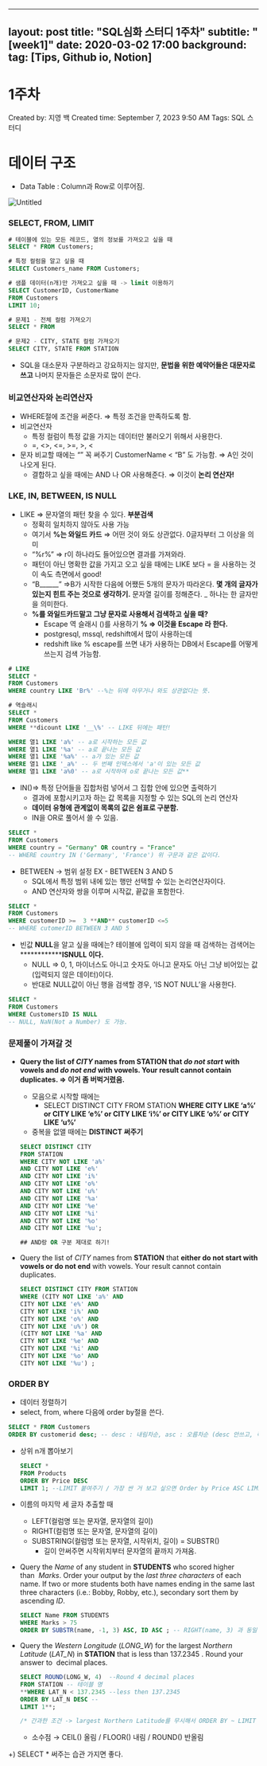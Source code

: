 
---
layout: post
title: "SQL심화 스터디 1주차"
subtitle: "[week1]"
date: 2020-03-02 17:00
background: 
tag: [Tips, Github io, Notion]
---

# 1주차

Created by: 지영 백
Created time: September 7, 2023 9:50 AM
Tags: SQL 스터디

# 데이터 구조

- Data Table : Column과 Row로 이루어짐.

![Untitled](1%E1%84%8C%E1%85%AE%E1%84%8E%E1%85%A1%2001019cc23cd04730bc943d0b1a8e42ff/Untitled.png)

### SELECT, FROM, LIMIT

```sql
# 테이블에 있는 모든 레코드, 열의 정보를 가져오고 싶을 때
SELECT * FROM Customers;

# 특정 컬럼을 알고 싶을 때
SELECT Customers_name FROM Customers;

# 샘플 데이터(n개)만 가져오고 싶을 때 -> limit 이용하기
SELECT CustomerID, CustomerName
FROM Customers
LIMIT 10;
```

```sql
# 문제1 - 전체 컬럼 가져오기
SELECT * FROM 

# 문제2 - CITY, STATE 컬럼 가져오기
SELECT CITY, STATE FROM STATION

```

- SQL을 대소문자 구분하라고 강요하지는 않지만, **문법을 위한 예약어들은 대문자로 쓰고** 나머지 문자들은 소문자로 많이 쓴다.

### 비교연산자와 논리연산자

- WHERE절에 조건을 써준다.  ⇒ 특정 조건을 만족하도록 함.
- 비교연산자
    - 특정 컬럼이 특정 값을 가지는 데이터만 불러오기 위해서 사용한다.
    - =, <>, <=, >=, >, <
- 문자 비교할 때에는 “” 꼭 써주기 CustomerName < “B” 도 가능함. ⇒ A인 것이 나오게 된다.
    - 결합하고 싶을 때에는 AND 나 OR 사용해준다. ⇒ 이것이 **논리 연산자!**

### LKE, IN, BETWEEN, IS NULL

- LIKE ⇒ 문자열의 패턴 찾을 수 있다. **부분검색**
    - 정확히 일치하지 않아도 사용 가능
    - 여기서 **%는 와일드 카드** ⇒ 어떤 것이 와도 상관없다. 0글자부터 그 이상을 의미
    - “%r%” ⇒ r이 하나라도 들어있으면 결과를 가져와라.
    - 패턴이 아닌 명확한 값을 가지고 오고 싶을 때에는 LIKE 보다 = 을 사용하는 것이 속도 측면에서 good!
    - “B______” ⇒B가 시작한 다음에 어쨌든 5개의 문자가 따라온다. **몇 개의 글자가 있는지 힌트 주는 것으로 생각하기.** 문자열 길이를 정해준다. _ 하나는 한 글자만을 의미한다.
    - **%를 와일드카드말고 그냥 문자로 사용해서 검색하고 싶을 때?**
        - Escape 역 슬래시 (\)를 사용하기  **\% ⇒ 이것을 Escape 라 한다.**
        - postgresql, mssql, redshift에서 많이 사용하는데
        - redshift like % escape를 쓰면 내가 사용하는 DB에서 Escape를 어떻게 쓰는지 검색 가능함.

```sql
# LIKE
SELECT * 
FROM Customers
WHERE country LIKE 'Br%' --%는 뒤에 아무거나 와도 상관없다는 뜻.

# 역슬래시
SELECT *
FROM Customers
WHERE **dicount LIKE '__\%' -- LIKE 뒤에는 패턴!

WHERE 열1 LIKE 'a%' -- a로 시작하는 모든 값
WHERE 열1 LIKE '%a' -- a로 끝나는 모든 값
WHERE 열1 LIKE '%a%' -- a가 있는 모든 값
WHERE 열1 LIKE '_a%' -- 두 번째 인덱스에서 'a'이 있는 모든 값
WHERE 열1 LIKE 'a%0' -- a로 시작하여 o로 끝나는 모든 값**
```

- IN()⇒ 특정 단어들을 집합처럼 넣어서 그 집합 안에 있으면 출력하기
    - 결과에 포함시키고자 하는 값 목록을 지정할 수 있는 SQL의 논리 연산자
    - **데이터 유형에 관계없이 목록의 값은 쉼표로 구분함.**
    - IN을 OR로 풀어서 쓸 수 있음.

```sql
SELECT *
FROM Customers
WHERE country = "Germany" OR country = "France"
-- WHERE country IN ('Germany', 'France') 위 구문과 같은 값이다. 
```

- BETWEEN → 범위 설정 EX - BETWEEN 3 AND 5
    - SQL에서 특정 범위 내에 있는 행만 선택할 수 있는 논리연산자이다.
    - AND 연산자와 쌍을 이루며 시작값, 끝값을 포함한다.

```sql
SELECT *
FROM Customers
WHERE customerID >=  3 **AND** customerID <=5
-- WHERE cutomerID BETWEEN 3 AND 5
```

- 빈값 **NULL**을 알고 싶을 때에는? 테이블에 입력이 되지 않을 때 검색하는 검색어는 **************ISNULL  이다.**
    - NULL ⇒ 0, 1, 마이너스도 아니고 숫자도 아니고 문자도 아닌 그냥 비어있는 값(입력되지 않은 데이터)이다.
    - 반대로 NULL값이 아닌 행을 검색할 경우, ‘IS NOT NULL’을 사용한다.

```sql
SELECT *
FROM Customers
WHERE CustomersID IS NULL
-- NULL, NaN(Not a Number) 도 가능. 
```

### 문제풀이 가져갈 것

- **Query the list of *CITY* names from STATION that *do not start* with vowels and *do not end* with vowels. Your result cannot contain duplicates. ⇒ 이거 좀 버벅거렸음.**
    - 모음으로 시작할 때에는
        - SELECT DISTINCT CITY FROM STATION **WHERE CITY LIKE ‘a%’ or CITY LIKE ‘e%’ or CITY LIKE ‘i%’ or CITY LIKE ‘o%’ or CITY LIKE ‘u%’**
    - 중복을 없앨 때에는 **********************************DISTINCT 써주기**********************************
    
    ```sql
    SELECT DISTINCT CITY 
    FROM STATION 
    WHERE CITY NOT LIKE 'a%'
    AND CITY NOT LIKE 'e%'
    AND CITY NOT LIKE 'i%' 
    AND CITY NOT LIKE 'o%'
    AND CITY NOT LIKE 'u%'
    AND CITY NOT LIKE '%a' 
    AND CITY NOT LIKE '%e'
    AND CITY NOT LIKE '%i'
    AND CITY NOT LIKE '%o'
    AND CITY NOT LIKE '%u';
    
    ## AND랑 OR 구분 제대로 하기!
    ```
    
- Query the list of *CITY* names from **STATION** that **either do not start with vowels or do not end** with vowels. Your result cannot contain duplicates.
    
    ```sql
    SELECT DISTINCT CITY FROM STATION
    WHERE (CITY NOT LIKE 'a%' AND
    CITY NOT LIKE 'e%' AND
    CITY NOT LIKE 'i%' AND
    CITY NOT LIKE 'o%' AND
    CITY NOT LIKE 'u%') OR
    (CITY NOT LIKE '%a' AND
    CITY NOT LIKE '%e' AND
    CITY NOT LIKE '%i' AND
    CITY NOT LIKE '%o' AND
    CITY NOT LIKE '%u') ;
    ```
    

### ORDER BY

- 데이터 정렬하기
- select, from, where 다음에 order by절을 쓴다.

```sql
SELECT * FROM Customers
ORDER BY customerid desc; -- desc : 내림차순, asc : 오름차순 (desc 안쓰고, 즉 안쓰면 default값)
```

- 상위 n개 뽑아보기
    
    ```sql
    SELECT *
    FROM Products
    ORDER BY Price DESC
    LIMIT 1; --LIMIT 붙여주기 / 가장 싼 거 보고 싶으면 Order by Price ASC LIMIT 1 해주기
    ```
    
- 이름의 마지막 세 글자 추출할 때
    - LEFT(컬럼명 또는 문자열, 문자열의 길이)
    - RIGHT(컬럼명 또는 문자열, 문자열의 길이)
    - SUBSTRING(컬럼명 또는 문자열, 시작위치, 길이)
    = SUBSTR()
        - 길이 안써주면 시작위치부터 문자열의 끝까지 가져옴.
- Query the *Name* of any student in **STUDENTS** who scored higher than  *Marks*. Order your output by the *last three characters* of each name. If two or more students both have names ending in the same last three characters (i.e.: Bobby, Robby, etc.), secondary sort them by ascending *ID*.
    
    ```sql
    SELECT Name FROM STUDENTS
    WHERE Marks > 75 
    ORDER BY SUBSTR(name, -1, 3) ASC, ID ASC ; -- RIGHT(name, 3) 과 동일
    ```
    
- Query the *Western Longitude* (*LONG_W*) for the largest *Northern Latitude* (*LAT_N*) in **STATION** that is less than 137.2345 . Round your answer to  decimal places.
    
    ```sql
    SELECT ROUND(LONG_W, 4)  --Round 4 decimal places
    FROM STATION -- 테이블 명
    **WHERE LAT_N < 137.2345 --less then 137.2345
    ORDER BY LAT_N DESC -- 
    LIMIT 1**;
    
    /* 간과한 조건 -> largest Northern Latitude를 무시해서 ORDER BY ~ LIMIT 1을 안씀. */
    ```
    
    - 소수점 → CEIL() 올림 / FLOOR() 내림 / ROUND() 반올림
    

+) SELECT * 써주는 습관 가지면 좋다.